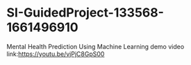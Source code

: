 # SI-GuidedProject-133568-1661496910
Mental Health Prediction Using Machine Learning
demo video link:https://youtu.be/vjPjC8GpS00
